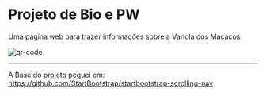 # Projeto de Bio e PW

Uma página web para trazer informações sobre a Variola dos Macacos.


![qr-code](https://user-images.githubusercontent.com/72233926/190176239-ecdbc2c6-c45f-4d42-a61b-86e827ac3fde.png)

---

A Base do projeto peguei em: https://github.com/StartBootstrap/startbootstrap-scrolling-nav
